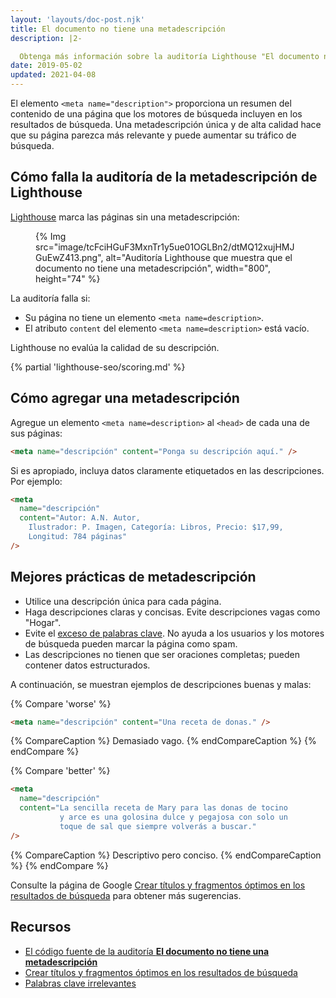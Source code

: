 ```yaml
---
layout: 'layouts/doc-post.njk'
title: El documento no tiene una metadescripción
description: |2-

  Obtenga más información sobre la auditoría Lighthouse "El documento no tiene una metadescripción".
date: 2019-05-02
updated: 2021-04-08
---
```


El elemento `<meta name="description">` proporciona un resumen del contenido de una página que los motores de búsqueda incluyen en los resultados de búsqueda. Una metadescripción única y de alta calidad hace que su página parezca más relevante y puede aumentar su tráfico de búsqueda.

## Cómo falla la auditoría de la metadescripción de Lighthouse

[Lighthouse](https://developers.google.com/web/tools/lighthouse/) marca las páginas sin una metadescripción:

<figure>{% Img src="image/tcFciHGuF3MxnTr1y5ue01OGLBn2/dtMQ12xujHMJGuEwZ413.png", alt="Auditoría Lighthouse que muestra que el documento no tiene una metadescripción", width="800", height="74" %}</figure>

La auditoría falla si:

- Su página no tiene un elemento `<meta name=description>`.
- El atributo `content` del elemento `<meta name=description>` está vacío.

Lighthouse no evalúa la calidad de su descripción.

{% partial 'lighthouse-seo/scoring.md' %}

## Cómo agregar una metadescripción

Agregue un elemento `<meta name=description>` al `<head>` de cada una de sus páginas:

```html
<meta name="descripción" content="Ponga su descripción aquí." />
```

Si es apropiado, incluya datos claramente etiquetados en las descripciones. Por ejemplo:

```html
<meta
  name="descripción"
  content="Autor: A.N. Autor,
    Ilustrador: P. Imagen, Categoría: Libros, Precio: $17,99,
    Longitud: 784 páginas"
/>
```

## Mejores prácticas de metadescripción

- Utilice una descripción única para cada página.
- Haga descripciones claras y concisas. Evite descripciones vagas como "Hogar".
- Evite el [exceso de palabras clave](https://support.google.com/webmasters/answer/66358). No ayuda a los usuarios y los motores de búsqueda pueden marcar la página como spam.
- Las descripciones no tienen que ser oraciones completas; pueden contener datos estructurados.

A continuación, se muestran ejemplos de descripciones buenas y malas:

{% Compare 'worse' %}

```html
<meta name="descripción" content="Una receta de donas." />
```

{% CompareCaption %} Demasiado vago. {% endCompareCaption %} {% endCompare %}

{% Compare 'better' %}

```html
<meta
  name="descripción"
  content="La sencilla receta de Mary para las donas de tocino
           y arce es una golosina dulce y pegajosa con solo un
           toque de sal que siempre volverás a buscar."
/>
```

{% CompareCaption %} Descriptivo pero conciso. {% endCompareCaption %} {% endCompare %}

Consulte la página de Google [Crear títulos y fragmentos óptimos en los resultados de búsqueda](https://support.google.com/webmasters/answer/35624#1) para obtener más sugerencias.

## Recursos

- [El código fuente de la auditoría **El documento no tiene una metadescripción**](https://github.com/GoogleChrome/lighthouse/blob/master/lighthouse-core/audits/seo/meta-description.js)
- [Crear títulos y fragmentos óptimos en los resultados de búsqueda](https://support.google.com/webmasters/answer/35624#1)
- [Palabras clave irrelevantes](https://support.google.com/webmasters/answer/66358)
